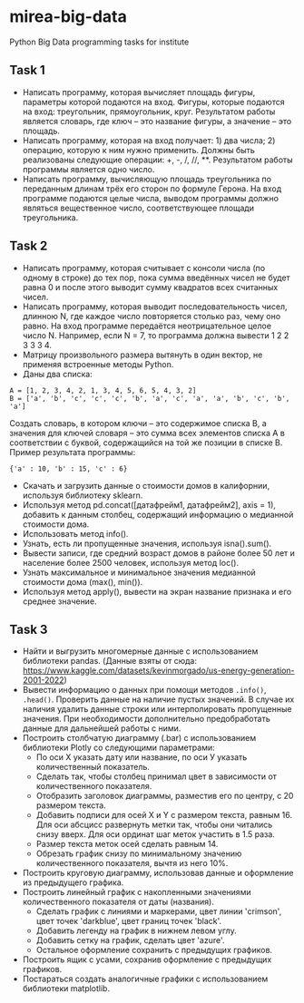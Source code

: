 # mirea-big-data
Python Big Data programming tasks for institute

## Task 1
* Написать программу, которая вычисляет площадь фигуры, параметры которой подаются на вход. Фигуры, которые подаются на вход: треугольник, прямоугольник, круг. Результатом работы является словарь, где ключ – это название фигуры, а значение – это площадь.
* Написать программу, которая на вход получает: 1) два числа; 2) операцию, которую к ним нужно применить. Должны быть реализованы следующие операции: +, -, /, //, **. Результатом работы программы является одно число.
* Написать программу, вычисляющую площадь треугольника по переданным длинам трёх его сторон по формуле Герона. На вход программе подаются целые числа, выводом программы должно являться вещественное число, соответствующее площади треугольника.

## Task 2
* Написать программу, которая считывает с консоли числа (по одному в строке) до тех пор, пока сумма введённых чисел не будет равна 0 и после этого выводит сумму квадратов всех считанных чисел.
* Написать программу, которая выводит последовательность чисел, длинною N, где каждое число повторяется столько раз, чему оно равно. На вход программе передаётся неотрицательное целое число N. Например, если N = 7, то программа должна вывести 1 2 2 3 3 3 4.
* Матрицу произвольного размера вытянуть в один вектор, не применяя встроенные методы Python.
* Даны два списка:
```python3
А = [1, 2, 3, 4, 2, 1, 3, 4, 5, 6, 5, 4, 3, 2]
В = ['a', 'b', 'c', 'c', 'c', 'b', 'a', 'c', 'a', 'a', 'b', 'c', 'b', 'a']
```
Создать словарь, в котором ключи – это содержимое списка В, а значения для ключей словаря – это сумма всех элементов списка А в соответствии с буквой, содержащийся на той же позиции в списке В. Пример результата программы: 
```python3
{'a' : 10, 'b' : 15, 'c' : 6}
```
* Скачать и загрузить данные о стоимости домов в калифорнии, используя библиотеку sklearn.
* Используя метод pd.concat([датафрейм1, датафрейм2], axis = 1), добавить к данным столбец, содержащий информацию о медианной стоимости дома.
* Использовать метод info().
* Узнать, есть ли пропущенные значения, используя isna().sum().
* Вывести записи, где средний возраст домов в районе более 50 лет и население более 2500 человек, используя метод loc().
* Узнать максимальное и минимальное значения медианной стоимости дома (max(), min()).
* Используя метод apply(), вывести на экран название признака и его среднее значение.

## Task 3
* Найти и выгрузить многомерные данные с использованием библиотеки pandas. (Данные взяты от сюда: https://www.kaggle.com/datasets/kevinmorgado/us-energy-generation-2001-2022)
* Вывести информацию о данных при помощи методов ```.info()```, ```.head()```. Проверить данные на наличие пустых значений. В случае их наличия удалить данные строки или интерполировать пропущенные значения. При необходимости дополнительно предобработать данные для дальнейшей работы с ними.
* Построить столбчатую диаграмму (.bar) с использованием библиотеки Plotly со следующими параметрами:
  * По оси Х указать дату или название, по оси У указать количественный показатель.
  * Сделать так, чтобы столбец принимал цвет в зависимости от количественного показателя.
  * Отобразить заголовок диаграммы, разместив его по центру, с 20 размером текста.
  * Добавить подписи для осей X и Y с размером текста, равным 16. Для оси абсцисс развернуть метки так, чтобы они читались снизу вверх. Для оси ординат шаг меток участить в 1.5 раза.
  * Размер текста меток осей сделать равным 14.
  * Обрезать график снизу по минимальному значению количественного показателя, вычтя из него 10%.
* Построить круговую диаграмму, использовав данные и оформление из предыдущего графика.
* Построить линейный график с накопленными значениями количественного показателя от даты (названия).
  * Сделать график с линиями и маркерами, цвет линии 'crimson', цвет точек 'darkblue', цвет границ точек 'black'.
  * Добавить легенду на график в нижнем левом углу.
  * Добавить сетку на график, сделать цвет 'azure'.
  * Остальное оформление сохранить с предыдущих графиков.
* Построить ящик с усами, сохранив оформление с предыдущих графиков.
* Постараться создать аналогичные графики с использованием библиотеки matplotlib.
